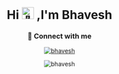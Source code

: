 <h1 align="center">Hi <img src="https://github.com/wervlad/wervlad/assets/24524555/766d336d-b87d-44ba-807c-c51de2bc6b4d" width="28px" alt="👋"> ,I'm Bhavesh</h1>
<h3 align="center">🔗 Connect with me</h3>
<p align="center">
<a href="https://twitter.com/bhaveshstwt" target="blank"><img align="center" src="https://img.shields.io/badge/twitter-%230077B5.svg?&style=for-the-badge&logo=twitter&logoColor=white&color=00acee" alt="bhavesh"/></a>
</p>
<div align="center">
  <img align="center" src="https://github-readme-stats-git-masterrstaa-rickstaa.vercel.app/api?username=bhavesh100&show_icons=true&theme=tokyonight&bg_color=0d1117&hide_border=true" alt="bhavesh" />
</div>
